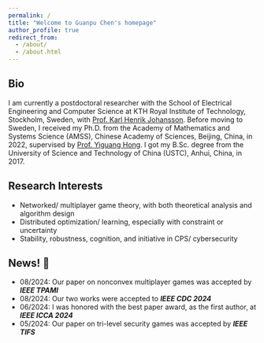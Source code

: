 ```yaml
---
permalink: /
title: "Welcome to Guanpu Chen's homepage"
author_profile: true
redirect_from: 
  - /about/
  - /about.html
---
```


Bio
------
I am currently a postdoctoral researcher with the School of Electrical Engineering and Computer Science at KTH Royal Institute of Technology, Stockholm, Sweden, with [Prof. Karl Henrik Johansson](https://people.kth.se/~kallej/). Before moving to Sweden, I received my Ph.D. from the Academy of Mathematics and Systems Science (AMSS), Chinese Academy of Sciences, Beijing, China, in 2022, supervised by [Prof. Yiguang Hong](https://scholar.google.com/citations?user=QUTN3IwAAAAJ). I got my B.Sc. degree from the University of Science and Technology of China (USTC), Anhui, China, in 2017. 

Research Interests
------
- Networked/ multiplayer game theory, with both theoretical analysis and algorithm design
- Distributed optimization/ learning, especially with constraint or uncertainty
- Stability, robustness, cognition, and initiative in CPS/ cybersecurity

News! 🥑
------
- 08/2024: Our paper on nonconvex multiplayer games was accepted by _**IEEE TPAMI**_
- 08/2024: Our two works were accepted to _**IEEE CDC 2024**_
- 06/2024: I was honored with the best paper award, as the first author, at _**IEEE ICCA 2024**_
- 05/2024: Our paper on tri-level security games was accepted by _**IEEE TIFS**_


